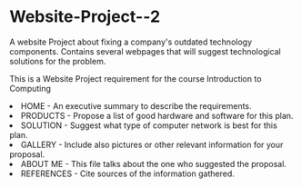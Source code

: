# Website-Project--2
A website Project about fixing a company's outdated technology components. 
Contains several webpages that will suggest technological solutions for the problem.

This is a Website Project requirement for the course Introduction to Computing

<li> HOME - An executive summary to describe the requirements.
<li> PRODUCTS - Propose a list of good hardware and software for this plan.
<li> SOLUTION - Suggest what type of computer network is best for this plan.
<li> GALLERY - Include also pictures or other relevant information for your proposal.
<li> ABOUT ME - This file talks about the one who suggested the proposal.
<li> REFERENCES - Cite sources of the information gathered.
